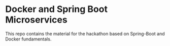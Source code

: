 # Docker and Spring Boot Microservices

This repo contains the material for the hackathon based on Spring-Boot and Docker fundamentals.
